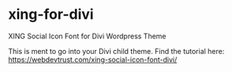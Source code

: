 # xing-for-divi
XING Social Icon Font for Divi Wordpress Theme

This is ment to go into your Divi child theme.
Find the tutorial here: https://webdevtrust.com/xing-social-icon-font-divi/
